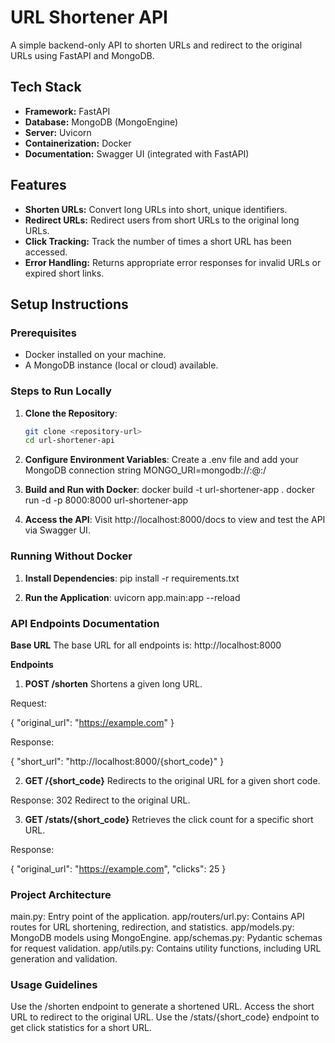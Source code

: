 # URL Shortener API

A simple backend-only API to shorten URLs and redirect to the original URLs using FastAPI and MongoDB.

## Tech Stack
- **Framework:** FastAPI
- **Database:** MongoDB (MongoEngine)
- **Server:** Uvicorn
- **Containerization:** Docker
- **Documentation:** Swagger UI (integrated with FastAPI)

## Features
- **Shorten URLs:** Convert long URLs into short, unique identifiers.
- **Redirect URLs:** Redirect users from short URLs to the original long URLs.
- **Click Tracking:** Track the number of times a short URL has been accessed.
- **Error Handling:** Returns appropriate error responses for invalid URLs or expired short links.

## Setup Instructions

### Prerequisites
- Docker installed on your machine.
- A MongoDB instance (local or cloud) available.

### Steps to Run Locally
1. **Clone the Repository**:
   ```bash
   git clone <repository-url>
   cd url-shortener-api

2. **Configure Environment Variables**: 
Create a .env file and add your MongoDB connection string
MONGO_URI=mongodb://<username>:<password>@<host>:<port>/<database>

3. **Build and Run with Docker**:
docker build -t url-shortener-app .
docker run -d -p 8000:8000 url-shortener-app

4. **Access the API**:
Visit http://localhost:8000/docs to view and test the API via Swagger UI.


### Running Without Docker

1. **Install Dependencies**:
pip install -r requirements.txt

2. **Run the Application**:
uvicorn app.main:app --reload


### API Endpoints Documentation

**Base URL**
The base URL for all endpoints is: http://localhost:8000


**Endpoints**

1. **POST /shorten**
Shortens a given long URL.

Request: 

{
  "original_url": "https://example.com"
}

Response:

{
  "short_url": "http://localhost:8000/{short_code}"
}

2. **GET /{short_code}**
Redirects to the original URL for a given short code.

Response:
302 Redirect to the original URL.


3. **GET /stats/{short_code}**
Retrieves the click count for a specific short URL.

Response:

{
  "original_url": "https://example.com",
  "clicks": 25
}

### Project Architecture

main.py: Entry point of the application.
app/routers/url.py: Contains API routes for URL shortening, redirection, and statistics.
app/models.py: MongoDB models using MongoEngine.
app/schemas.py: Pydantic schemas for request validation.
app/utils.py: Contains utility functions, including URL generation and validation.

### Usage Guidelines

Use the /shorten endpoint to generate a shortened URL.
Access the short URL to redirect to the original URL.
Use the /stats/{short_code} endpoint to get click statistics for a short URL.
